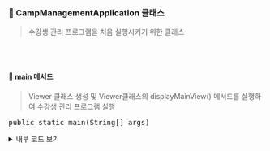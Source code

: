 ### 🔖 CampManagementApplication 클래스
> 수강생 관리 프로그램을 처음 실행시키기 위한 클래스

<br><br>

#### 💫 main 메서드  
  > Viewer 클래스 생성 및 Viewer클래스의 displayMainView() 메서드를 실행하여 수강생 관리 프로그램 실행

<pre lang="java">public static main(String[] args)</pre>
<details>
   <summary>내부 코드 보기</summary>

```java
{  
      Viewer viewer = new Viewer(3, 2);  
        
      try {  
           viewer.displayMainView();  
      } catch (Exception e) {  
           System.out.println("오류 발생!");  
           System.out.print("[ 오류 원인 ]");  
           System.out.println(e.getMessage());  
           System.out.println("\n프로그램을 종료합니다.");  
      }
}
```
</details>